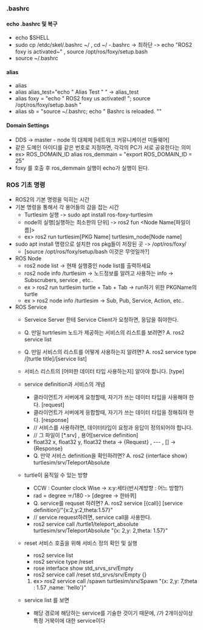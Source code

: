 ### .bashrc
#### echo .bashrc 및 복구
- echo $SHELL
- sudo cp /etdc/skel/.bashrc ~/ , cd ~/
-.bashrc -> 최하단 -> echo "ROS2 foxy is activated~" , source /opt/ros/foxy/setup.bash
- source ~/.bashrc
#### alias
- alias
- alias alias_test="echo \" Alias Test \" " -> alias_test
- alias foxy = "echo \" ROS2 foxy us activated! \"; source /opt/ros/foxy/setup.bash "
- alias sb = "source ~/.bashrc; echo \" Bashrc is reloaded. \""
#### Domain Settings
- DDS -> master - node 의 대체체 [네트워크 커뮤니케이션 미들웨어]
- 같은 도메인 아이디를 같은 번호로 지정하면, 각각의 PC가 서로 공유한다는 의미
- ex> ROS_DOMAIN_ID alias ros_demmain = "export ROS_DOMAIN_ID = 25"
- foxy 를 호출 후 ros_demmain 실행이 echo가 실행이 된다.

### ROS 기초 명령
- ROS2의 기본 명령을 익히는 시간
- 기본 명령을 통해서 각 용어들의 감을 잡는 시간
   - Turtlesim 실행 -> sudo apt install ros-foxy-turtlesim
   - node의 실행[실행하는 최소한의 단위] -> ros2 fun <PKG Name> <Node Name[파일이름]> 
   - ex> ros2 run turtlesim[PKG Name] turtlesim_node[Node name]
- sudo apt install 명령으로 설치한 ros pkg들이 저장된 곳 -> /opt/ros/foxy/ 
   - [source /opt/ros/foxy/setup/bash 이것은 무엇일까?]
- ROS Node
   - ros2 node list -> 현재 실행중인 node list를 출력하세요
   - ros2 node info /turtlesim -> 노드정보를 알려고 사용하는 info -> Subscrubers, service , etc..
   - ex > ros2 run turtlesim turtle + Tab + Tab -> run하기 위한 PKGName의 turtle
   - ex > ros2 node info /turtlesim -> Sub, Pub, Service, Action, etc..
- ROS Service
   - Serveice Server 한테 Service Client가 요청하면, 응답을 줘야한다.
   - Q. 만일 turtrlesim 노드가 제공하는 서비스의 리스트를 보려면? A. ros2 service list
   - Q. 만일 서비스의 리스트를 어떻게 사용하는지 알려면? A. ros2 service type /[turtle title]/[service list]
    - 서비스 리스트의 [어떠한 데이터 타입 사용하는지] 알아야 합니다. [type]
   - service definition과 서비스의 개념
      - 클라이언트가 서버에게 요청할때, 자기가 쓰는 데이터 타입을 사용해야 한다. [request]
      - 클라이언트가 서버에게 응합할때, 자기가 쓰는 데이터 타입을 정해줘야 한다. [response]
      - // 서비스를 사용하려면, 데이터타입이 요청과 응답이 정의되어야 합니다. 
      - // 그 파일이 [*.srv] , 용어[service definition]
      - float32 x, float32 y, float32 theta -> {Request} , --- , [] -> {Response}
      - Q. 만약 서비스 definition을 확인하려면? A. ros2 {interface show} turtlesim/srv/TeleportAbsolute
   - turtle이 움직일 수 있는 방향
      - CCW : Counter clock Wise -> x:y:세타(반시계방향 : 어느 방향?)
      - rad = degree ㅠ/180 -> [degree -> 한바퀴]
      - Q. service를 requset 하려면? A. ros2 service [{call}] [service definition]/"{x:2,y:2,theta:1.57}"
      - // service request하려면, service call을 사용한다.
      - ros2 service call /turtle1/teleport_absolute turtlesim/srv/TeleportAbsolute "{x: 2,y: 2,theta: 1.57}"
   - reset 서비스 호출을 위해 서비스 정의 확인 및 실행
      - ros2 service list
      - ros2 service type /reset
      - rose interface show std_srvs_srv/Empty
      - ros2 service call /reset std_srvs/srv/Empty {}
      1. ex> ros2 service call /spawn turtlesim/srv/Spawn "{x: 2,y: 7,theta : 1.57 ,name: 'hello'}"

   - service list 를 보면
      - 해당 경로에 해당하는 service를 기술한 것이기 때문에, /가 2개이상이상 특정 거북이에 대한 service이다
   
   
   